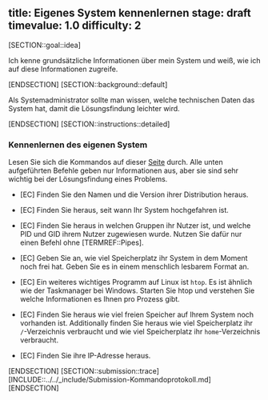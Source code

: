 title: Eigenes System kennenlernen
stage: draft
timevalue: 1.0
difficulty: 2
---

[SECTION::goal::idea]

Ich kenne grundsätzliche Informationen über mein System und weiß, wie ich auf diese Informationen zugreife.

[ENDSECTION]
[SECTION::background::default]

Als Systemadministrator sollte man wissen, welche technischen Daten das System hat, damit die Lösungsfindung leichter wird.

[ENDSECTION]
[SECTION::instructions::detailed]
### Kennenlernen des eigenen System

Lesen Sie sich die Kommandos auf dieser [Seite](https://www.cyberciti.biz/open-source/linux-commands-to-know-the-system/) durch.
Alle unten aufgeführten Befehle geben nur Informationen aus, aber sie sind sehr wichtig bei der Lösungsfindung eines Problems.

- [EC] Finden Sie den Namen und die Version ihrer Distribution heraus.

- [EC] Finden Sie heraus, seit wann Ihr System hochgefahren ist.

- [EC] Finden Sie heraus in welchen Gruppen ihr Nutzer ist, und welche PID und GID ihrem Nutzer zugewiesen wurde. Nutzen Sie dafür nur einen Befehl ohne [TERMREF::Pipes].

- [EC] Geben Sie an, wie viel Speicherplatz ihr System in dem Moment noch frei hat. Geben Sie es in einem menschlich lesbarem Format an.

- [EC] Ein weiteres wichtiges Programm auf Linux ist `htop`. Es ist ähnlich wie der Taskmanager bei Windows. Starten Sie htop und verstehen Sie welche Informationen es Ihnen pro Prozess gibt.

- [EC] Finden Sie heraus wie viel freien Speicher auf Ihrem System noch vorhanden ist. Additionally finden Sie heraus wie viel Speicherplatz ihr `/`-Verzeichnis verbraucht und wie viel Speicherplatz ihr `home`-Verzeichnis verbraucht.

- [EC] Finden Sie ihre IP-Adresse heraus.

[ENDSECTION]
[SECTION::submission::trace]
[INCLUDE::../../_include/Submission-Kommandoprotokoll.md]
[ENDSECTION]